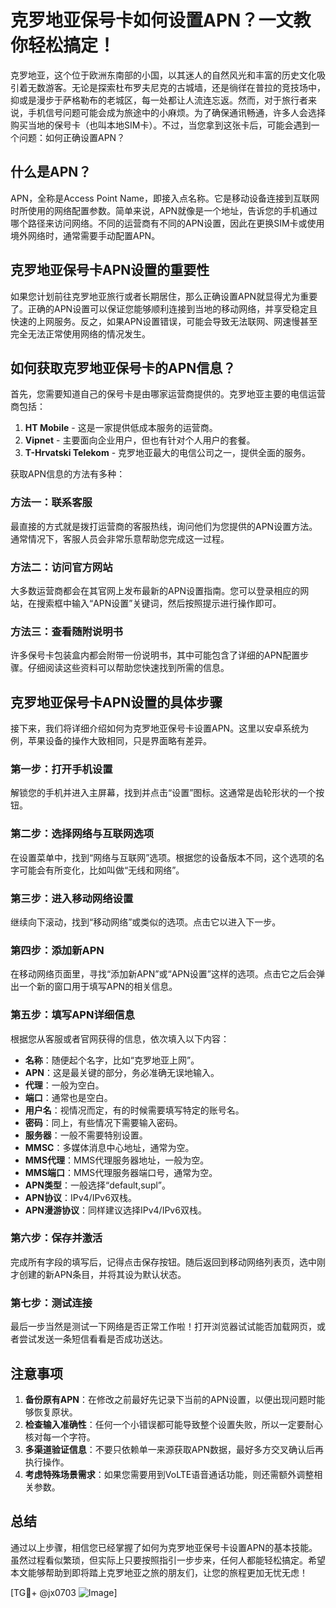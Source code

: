 # 克罗地亚保号卡如何设置APN？一文教你轻松搞定！

克罗地亚，这个位于欧洲东南部的小国，以其迷人的自然风光和丰富的历史文化吸引着无数游客。无论是探索杜布罗夫尼克的古城墙，还是徜徉在普拉的竞技场中，抑或是漫步于萨格勒布的老城区，每一处都让人流连忘返。然而，对于旅行者来说，手机信号问题可能会成为旅途中的小麻烦。为了确保通讯畅通，许多人会选择购买当地的保号卡（也叫本地SIM卡）。不过，当您拿到这张卡后，可能会遇到一个问题：如何正确设置APN？

## 什么是APN？

APN，全称是Access Point Name，即接入点名称。它是移动设备连接到互联网时所使用的网络配置参数。简单来说，APN就像是一个地址，告诉您的手机通过哪个路径来访问网络。不同的运营商有不同的APN设置，因此在更换SIM卡或使用境外网络时，通常需要手动配置APN。

## 克罗地亚保号卡APN设置的重要性

如果您计划前往克罗地亚旅行或者长期居住，那么正确设置APN就显得尤为重要了。正确的APN设置可以保证您能够顺利连接到当地的移动网络，并享受稳定且快速的上网服务。反之，如果APN设置错误，可能会导致无法联网、网速慢甚至完全无法正常使用网络的情况发生。

## 如何获取克罗地亚保号卡的APN信息？

首先，您需要知道自己的保号卡是由哪家运营商提供的。克罗地亚主要的电信运营商包括：

1. **HT Mobile** - 这是一家提供低成本服务的运营商。
2. **Vipnet** - 主要面向企业用户，但也有针对个人用户的套餐。
3. **T-Hrvatski Telekom** - 克罗地亚最大的电信公司之一，提供全面的服务。

获取APN信息的方法有多种：

### 方法一：联系客服
最直接的方式就是拨打运营商的客服热线，询问他们为您提供的APN设置方法。通常情况下，客服人员会非常乐意帮助您完成这一过程。

### 方法二：访问官方网站
大多数运营商都会在其官网上发布最新的APN设置指南。您可以登录相应的网站，在搜索框中输入“APN设置”关键词，然后按照提示进行操作即可。

### 方法三：查看随附说明书
许多保号卡包装盒内都会附带一份说明书，其中可能包含了详细的APN配置步骤。仔细阅读这些资料可以帮助您快速找到所需的信息。

## 克罗地亚保号卡APN设置的具体步骤

接下来，我们将详细介绍如何为克罗地亚保号卡设置APN。这里以安卓系统为例，苹果设备的操作大致相同，只是界面略有差异。

### 第一步：打开手机设置
解锁您的手机并进入主屏幕，找到并点击“设置”图标。这通常是齿轮形状的一个按钮。

### 第二步：选择网络与互联网选项
在设置菜单中，找到“网络与互联网”选项。根据您的设备版本不同，这个选项的名字可能会有所变化，比如叫做“无线和网络”。

### 第三步：进入移动网络设置
继续向下滚动，找到“移动网络”或类似的选项。点击它以进入下一步。

### 第四步：添加新APN
在移动网络页面里，寻找“添加新APN”或“APN设置”这样的选项。点击它之后会弹出一个新的窗口用于填写APN的相关信息。

### 第五步：填写APN详细信息
根据您从客服或者官网获得的信息，依次填入以下内容：
- **名称**：随便起个名字，比如“克罗地亚上网”。
- **APN**：这是最关键的部分，务必准确无误地输入。
- **代理**：一般为空白。
- **端口**：通常也是空白。
- **用户名**：视情况而定，有的时候需要填写特定的账号名。
- **密码**：同上，有些情况下需要输入密码。
- **服务器**：一般不需要特别设置。
- **MMSC**：多媒体消息中心地址，通常为空。
- **MMS代理**：MMS代理服务器地址，一般为空。
- **MMS端口**：MMS代理服务器端口号，通常为空。
- **APN类型**：一般选择“default,supl”。
- **APN协议**：IPv4/IPv6双栈。
- **APN漫游协议**：同样建议选择IPv4/IPv6双栈。

### 第六步：保存并激活
完成所有字段的填写后，记得点击保存按钮。随后返回到移动网络列表页，选中刚才创建的新APN条目，并将其设为默认状态。

### 第七步：测试连接
最后一步当然是测试一下网络是否正常工作啦！打开浏览器试试能否加载网页，或者尝试发送一条短信看看是否成功送达。

## 注意事项

1. **备份原有APN**：在修改之前最好先记录下当前的APN设置，以便出现问题时能够恢复原状。
2. **检查输入准确性**：任何一个小错误都可能导致整个设置失败，所以一定要耐心核对每一个字符。
3. **多渠道验证信息**：不要只依赖单一来源获取APN数据，最好多方交叉确认后再执行操作。
4. **考虑特殊场景需求**：如果您需要用到VoLTE语音通话功能，则还需额外调整相关参数。

## 总结

通过以上步骤，相信您已经掌握了如何为克罗地亚保号卡设置APN的基本技能。虽然过程看似繁琐，但实际上只要按照指引一步步来，任何人都能轻松搞定。希望本文能够帮助到即将踏上克罗地亚之旅的朋友们，让您的旅程更加无忧无虑！

[TG💪+ @jx0703 ![Image](https://github.com/user-attachments/assets/dbca1d08-cadb-493c-b0ec-ad6f7a83f270)]